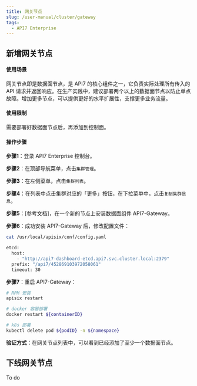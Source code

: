 ```yaml
---
title: 网关节点
slug: /user-manual/cluster/gateway
tags:
  - API7 Enterprise
---
```


## 新增网关节点
#### 使用场景

网关节点即是数据面节点，是 API7 的核心组件之一，它负责实际处理所有传入的 API 请求并返回响应。在生产实践中，建议部署两个以上的数据面节点以防止单点故障。增加更多节点，可以提供更好的水平扩展性，支撑更多业务流量。

#### 使用限制

需要部署好数据面节点后，再添加到控制面。

#### 操作步骤

**步骤1**：登录 API7 Enterprise 控制台。

**步骤2**：在顶部导航菜单，点击`集群管理`。

**步骤3**：在左侧菜单，点击`集群列表`。

**步骤4**：在列表中点击集群对应的「更多」按钮，在下拉菜单中，点击`复制集群信息`。

**步骤5**：[参考文档]，在一个新的节点上安装数据面组件 API7-Gateway。

**步骤6**：成功安装 API7-Gateway 后，修改配置文件：

```sh
cat /usr/local/apisix/conf/config.yaml

etcd:
  host:
    - "http://api7-dashboard-etcd.api7.svc.cluster.local:2379"
  prefix: "/api7/452869103972058061"
  timeout: 30

```

**步骤7**：重启 API7-Gateway：

```sh
# RPM 安装
apisix restart

# docker 容器部署
docker restart ${containerID}

# k8s 部署
kubectl delete pod ${podID} -n ${namespace}

```

**验证方式**：在网关节点列表中，可以看到已经添加了至少一个数据面节点。


## 下线网关节点

To do
